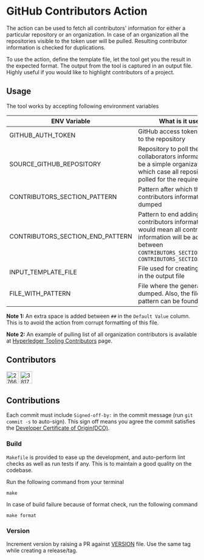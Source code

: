 # GitHub Contributors Action

The action can be used to fetch all contributors' information for either 
a particular repository or an organization. In case of an organization
all the repositories visible to the token user will be pulled. Resulting
contributor information is checked for duplications.

To use the action, define the template file, let the
tool get you the result in the expected format. The output from
the tool is captured in an output file. Highly useful if you would
like to highlight contributors of a project.

## Usage

The tool works by accepting following environment variables

| ENV Variable                     | What is it used for?                                                               | Default Value                                  |
|----------------------------------|------------------------------------------------------------------------------------|------------------------------------------------|
| GITHUB_AUTH_TOKEN                | GitHub access token with access to the repository                                  |                                                |
| SOURCE_GITHUB_REPOSITORY         | Repository to poll the collaborators information. It can be a simple organization field, in which case all repositories are polled for the required information                                 | hyperledger-tooling/github-contributors-action |
| CONTRIBUTORS_SECTION_PATTERN     | Pattern after which the contributors information is to be dumped                   | # # Contributors                                |
| CONTRIBUTORS_SECTION_END_PATTERN | Pattern to end adding the contributors information. This would mean all contributors information will be added in between `CONTRIBUTORS_SECTION_PATTERN` and `CONTRIBUTORS_SECTION_END_PATTERN` | # # Contributions                              |
| INPUT_TEMPLATE_FILE              | File used for creating the pattern in the output file                              | `assets/minimal.md`                            |
| FILE_WITH_PATTERN                | File where the generated data is dumped. Also, the file where pattern can be found | `README.md`                                    |

**Note 1:** An extra space is added between `##` in the `Default Value` column.
This is to avoid the action from corrupt formatting of this file.

**Note 2:** An example of pulling list of all organization contributors is
available at [Hyperledger Tooling Contributors](./all-contributors.md) page.

## Contributors
 <a href="https://github.com/arsulegai"><img src="https://avatars.githubusercontent.com/u/27664223?v=4" width="32" height="32" alt="27664223"></a>  <a href="https://github.com/nidhi-singh02"><img src="https://avatars.githubusercontent.com/u/38173192?v=4" width="32" height="32" alt="38173192"></a> 

## Contributions

Each commit must include `Signed-off-by:`
in the commit message (run `git commit -s` to auto-sign).
This sign off means you agree the commit satisfies the
[Developer Certificate of Origin(DCO)](https://developercertificate.org/).

### Build

`Makefile` is provided to ease up the development, and auto-perform lint
checks as well as run tests if any. This is to maintain a good quality on
the codebase.

Run the following command from your terminal

```shell
make
```

In case of build failure because of format check, run the following command

```shell
make format
```

### Version

Increment version by raising a PR against [VERSION](./VERSION) file.
Use the same tag while creating a release/tag.
